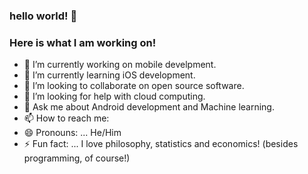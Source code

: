 ### hello world! 👋
### Here is what I am working on!




- 🔭 I’m currently working on mobile develpment.
- 🌱 I’m currently learning iOS development.
- 👯 I’m looking to collaborate on open source software.
- 🤔 I’m looking for help with cloud computing.
- 💬 Ask me about Android development and Machine learning.
- 📫 How to reach me: 
- 😄 Pronouns: ... He/Him
- ⚡ Fun fact: ... I love philosophy, statistics and economics! (besides programming, of course!)

